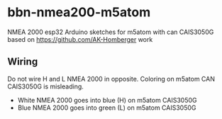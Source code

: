 # bbn-nmea200-m5atom
NMEA 2000 esp32 Arduino sketches for m5atom with can CAIS3050G based on https://github.com/AK-Homberger work

## Wiring
Do not wire H and L NMEA 2000 in opposite. Coloring on m5atom CAN CAIS3050G is misleading.

- White NMEA 2000 goes into blue (H) on m5atom CAIS3050G
- Blue NMEA 2000 goes into green (L) on m5atom CAIS3050G




